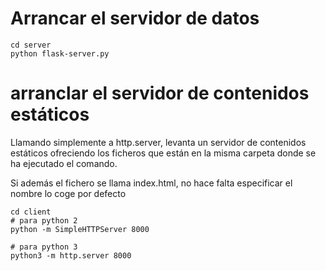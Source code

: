 # Arrancar el servidor de datos

```
cd server
python flask-server.py
```

# arranclar el servidor de contenidos estáticos

Llamando simplemente a http.server, levanta un servidor de contenidos estáticos ofreciendo los ficheros que están en la misma carpeta donde se ha ejecutado el comando.

Si además el fichero se llama index.html, no hace falta especificar el nombre lo coge por defecto

```
cd client
# para python 2
python -m SimpleHTTPServer 8000

# para python 3
python3 -m http.server 8000
```